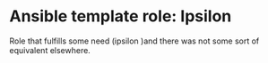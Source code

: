 # Ansible template role: Ipsilon
Role that fulfills some need (ipsilon )and there was not some sort of equivalent elsewhere.
